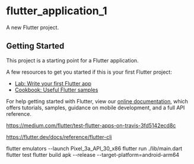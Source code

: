 # flutter_application_1

A new Flutter project.

## Getting Started

This project is a starting point for a Flutter application.

A few resources to get you started if this is your first Flutter project:

- [Lab: Write your first Flutter app](https://flutter.dev/docs/get-started/codelab)
- [Cookbook: Useful Flutter samples](https://flutter.dev/docs/cookbook)

For help getting started with Flutter, view our
[online documentation](https://flutter.dev/docs), which offers tutorials,
samples, guidance on mobile development, and a full API reference.

https://medium.com/flutter/test-flutter-apps-on-travis-3fd5142ecd8c

https://flutter.dev/docs/reference/flutter-cli

flutter emulators --launch Pixel_3a_API_30_x86
flutter run ./lib/main.dart
flutter test
flutter build apk --release --target-platform=android-arm64